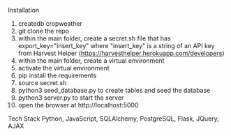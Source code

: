 Installation
1. createdb cropweather
2. git clone the repo
3. within the main folder, create a secret.sh file that has export_key="insert_key" where "insert_key" is a string of an API key from Harvest Helper (https://harvesthelper.herokuapp.com/developers)
4. within the main folder, create a virtual environment
5. activate the virtual environment
6. pip install the requirements
7. source secret.sh
8. python3 seed_database.py to create tables and seed the database
9. python3 server.py to start the server
10. open the browser at http://localhost:5000


Tech Stack
Python, JavaScript, SQLAlchemy, PostgreSQL, Flask, JQuery, AJAX
